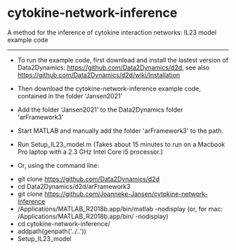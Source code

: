  # cytokine-network-inference #
A method for the inference of cytokine interaction networks: IL23 model example code
- - - -
* To run the example code, first download and install the lastest version of Data2Dynamics: https://github.com/Data2Dynamics/d2d, see also https://github.com/Data2Dynamics/d2d/wiki/Installation
* Then download the cytokine-network-inference example code, contained in the folder 'Jansen2021'
* Add the folder 'Jansen2021' to the Data2Dynamics folder 'arFramework3'
* Start MATLAB and manually add the folder 'arFramework3' to the path.
* Run Setup_IL23_model.m (Takes about 15 minutes to run on a Macbook Pro laptop with a 2.3 GHz Intel Core i5 processor.)

* Or, using the command line:
- git clone https://github.com/Data2Dynamics/d2d
- cd Data2Dynamics/d2d/arFramework3
- git clone https://github.com/Joanneke-Jansen/cytokine-network-inference
- /Applications/MATLAB_R2018b.app/bin/matlab -nodisplay (or, for mac: /Applications/MATLAB_R2018b.app/bin/ -nodisplay)
- cd cytokine-network-inference/
- addpath(genpath('../..'))
- Setup_IL23_model

